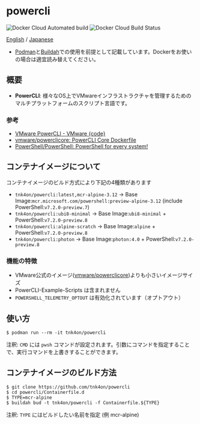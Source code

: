 # powercli

![Docker Cloud Automated build](https://img.shields.io/docker/cloud/automated/tnk4on/powercli)
![Docker Cloud Build Status](https://img.shields.io/docker/cloud/build/tnk4on/powercli)

[English](README.md) / [Japanese](README_ja.md)

- [Podman](https://github.com/containers/podman)と[Buildah](https://github.com/containers/buildah)での使用を前提として記載しています。Dockerをお使いの場合は適宜読み替えてください。

## 概要

- **PowerCLI**: 様々なOS上でVMwareインフラストラクチャを管理するためのマルチプラットフォームのスクリプト言語です。

### 参考
- [VMware PowerCLI - VMware {code}](https://code.vmware.com/tool/vmware-powercli)
- [vmware/powerclicore: PowerCLI Core Dockerfile](https://github.com/vmware/powerclicore)
- [PowerShell/PowerShell: PowerShell for every system!](https://github.com/PowerShell/PowerShell)

## コンテナイメージについて

コンテナイメージのビルド方式により下記の4種類があります
- `tnk4on/powercli:latest,mcr-alpine-3.12` -> Base Image:`mcr.microsoft.com/powershell:preview-alpine-3.12` (include PowerShell:`v7.2.0-preview.7`)
- `tnk4on/powercli:ubi8-minimal` -> Base Image:`ubi8-minimal` + PowerShell:`v7.2.0-preview.8`
- `tnk4on/powercli:alpine-scratch` -> Base Image:`alpine` + PowerShell:`v7.2.0-preview.8`
- `tnk4on/powercli:photon` -> Base Image:`photon:4.0` + PowerShell:`v7.2.0-preview.8`

### 機能の特徴

- VMware公式のイメージ([vmware/powerclicore](https://github.com/vmware/powerclicore))よりも小さいイメージサイズ
- PowerCLI-Example-Scripts は含まれません
- `POWERSHELL_TELEMETRY_OPTOUT` は有効化されています（オプトアウト）

## 使い方

```
$ podman run --rm -it tnk4on/powercli
```
注釈: `CMD` には `pwsh` コマンドが設定されます。引数にコマンドを指定することで、実行コマンドを上書きすることができます。

## コンテナイメージのビルド方法

```
$ git clone https://github.com/tnk4on/powercli
$ cd powercli/Containerfile.d
$ TYPE=mcr-alpine
$ buildah bud -t tnk4on/powercli -f Containerfile.${TYPE}
```
注釈: `TYPE` にはビルドしたい名前を指定 (例 mcr-alpine)